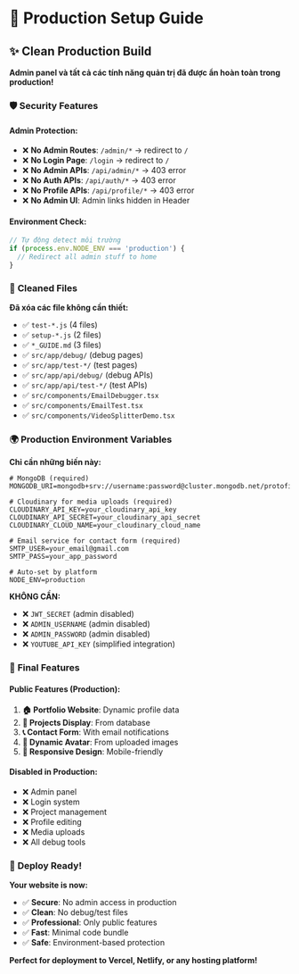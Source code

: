 # 🚀 Production Setup Guide

## ✨ **Clean Production Build**

**Admin panel và tất cả các tính năng quản trị đã được ẩn hoàn toàn trong production!**

### 🛡️ **Security Features**

#### **Admin Protection:**
- ❌ **No Admin Routes**: `/admin/*` → redirect to `/`
- ❌ **No Login Page**: `/login` → redirect to `/`  
- ❌ **No Admin APIs**: `/api/admin/*` → 403 error
- ❌ **No Auth APIs**: `/api/auth/*` → 403 error
- ❌ **No Profile APIs**: `/api/profile/*` → 403 error
- ❌ **No Admin UI**: Admin links hidden in Header

#### **Environment Check:**
```javascript
// Tự động detect môi trường
if (process.env.NODE_ENV === 'production') {
  // Redirect all admin stuff to home
}
```

### 📁 **Cleaned Files**

**Đã xóa các file không cần thiết:**
- ✅ `test-*.js` (4 files)
- ✅ `setup-*.js` (2 files)  
- ✅ `*_GUIDE.md` (3 files)
- ✅ `src/app/debug/` (debug pages)
- ✅ `src/app/test-*/` (test pages)
- ✅ `src/app/api/debug/` (debug APIs)
- ✅ `src/app/api/test-*/` (test APIs)
- ✅ `src/components/EmailDebugger.tsx`
- ✅ `src/components/EmailTest.tsx`
- ✅ `src/components/VideoSplitterDemo.tsx`

### 🌍 **Production Environment Variables**

**Chỉ cần những biến này:**

```env
# MongoDB (required)
MONGODB_URI=mongodb+srv://username:password@cluster.mongodb.net/protofio

# Cloudinary for media uploads (required) 
CLOUDINARY_API_KEY=your_cloudinary_api_key
CLOUDINARY_API_SECRET=your_cloudinary_api_secret
CLOUDINARY_CLOUD_NAME=your_cloudinary_cloud_name

# Email service for contact form (required)
SMTP_USER=your_email@gmail.com
SMTP_PASS=your_app_password

# Auto-set by platform
NODE_ENV=production
```

**KHÔNG CẦN:**
- ❌ `JWT_SECRET` (admin disabled)
- ❌ `ADMIN_USERNAME` (admin disabled)
- ❌ `ADMIN_PASSWORD` (admin disabled)
- ❌ `YOUTUBE_API_KEY` (simplified integration)

### 🎯 **Final Features**

#### **Public Features (Production):**
1. **🏠 Portfolio Website**: Dynamic profile data
2. **💼 Projects Display**: From database
3. **📞 Contact Form**: With email notifications
4. **🎨 Dynamic Avatar**: From uploaded images
5. **📱 Responsive Design**: Mobile-friendly

#### **Disabled in Production:**
- ❌ Admin panel
- ❌ Login system  
- ❌ Project management
- ❌ Profile editing
- ❌ Media uploads
- ❌ All debug tools

### 🚀 **Deploy Ready!**

**Your website is now:**
- ✅ **Secure**: No admin access in production
- ✅ **Clean**: No debug/test files
- ✅ **Professional**: Only public features
- ✅ **Fast**: Minimal code bundle
- ✅ **Safe**: Environment-based protection

**Perfect for deployment to Vercel, Netlify, or any hosting platform!**

